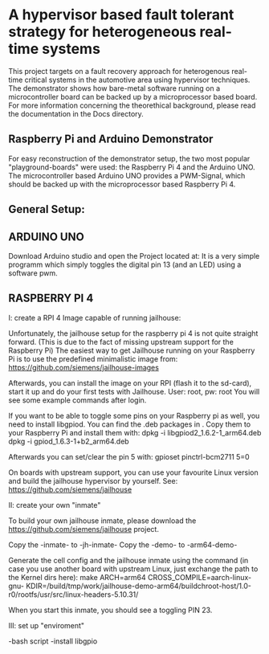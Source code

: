 # A hypervisor based fault tolerant strategy for heterogeneous real-time systems

This project targets on a fault recovery approach for heterogenous real-time critical systems in the automotive area using hypervisor techniques.
The demonstrator shows how bare-metal software running on a microcontroller board can be backed up by a microprocessor based board.
For more information concerning the theorethical background, please read the documentation in the Docs directory.                                                    

## Raspberry Pi and Arduino Demonstrator
For easy reconstruction of the demonstrator setup, the two most popular "playground-boards" were used: the Raspberry Pi 4 and the Arduino UNO.
The microcontroller based Arduino UNO provides a PWM-Signal, which should be backed up with the microprocessor based Raspberry Pi 4.


## General Setup:



## ARDUINO UNO
Download Arduino studio and open the Project located at: <link>
It is a very simple programm which simply toggles the digital pin 13 (and an LED) using a software pwm.


## RASPBERRY PI 4
I: create a RPI 4 Image capable of running jailhouse:

Unfortunately, the jailhouse setup for the raspberry pi 4 is not quite straight forward. (This is due to the fact of missing upstream support for the Raspberry Pi)
The easiest way to get Jailhouse running on your Raspberry Pi is to use the predefined minimalistic image from:
https://github.com/siemens/jailhouse-images

Afterwards, you can install the image on your RPI (flash it to the sd-card), start it up and do your first tests with Jailhouse.
User: root, pw: root
You will see some example commands after login.

If you want to be able to toggle some pins on your Raspberry pi as well, you need to install libgpiod. You can find the .deb packages in <link>. Copy them to your Raspberry Pi and install them with:
dpkg -i libgpiod2_1.6.2-1_arm64.deb
dpkg -i gpiod_1.6.3-1+b2_arm64.deb

Afterwards you can set/clear the pin 5 with:
gpioset pinctrl-bcm2711 5=0

On boards with upstream support, you can use your favourite Linux version and build the jailhouse hypervisor by yourself. See:
https://github.com/siemens/jailhouse


II: create your own "inmate"

To build your own jailhouse inmate, please download the 
https://github.com/siemens/jailhouse
project.

Copy the -inmate- to -jh-inmate-
Copy the -demo- to -arm64-demo-

Generate the cell config and the jailhouse inmate using the command (in case you use another board with upstream Linux, just exchange the path to the Kernel dirs here):
make ARCH=arm64 CROSS_COMPILE=aarch-linux-gnu- KDIR=<path-to-Jailhouse-image-from-I>/build/tmp/work/jailhouse-demo-arm64/buildchroot-host/1.0-r0/rootfs/usr/src/linux-headers-5.10.31/

When you start this inmate, you should see a toggling PIN 23.

III: set up "enviroment"

-bash script
-install libgpio

